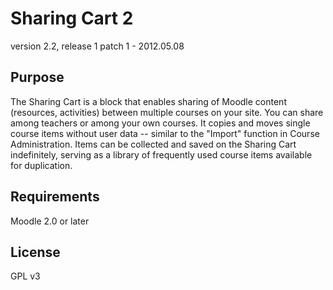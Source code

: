 Sharing Cart 2
==============

version 2.2, release 1 patch 1 - 2012.05.08

Purpose
-------

The Sharing Cart is a block that enables sharing of Moodle content
(resources, activities) between multiple courses on your site.
You can share among teachers or among your own courses.
It copies and moves single course items without user data
-- similar to the "Import" function in Course Administration.
Items can be collected and saved on the Sharing Cart indefinitely,
serving as a library of frequently used course items available for duplication.

Requirements
------------

Moodle 2.0 or later

License
-------

GPL v3
